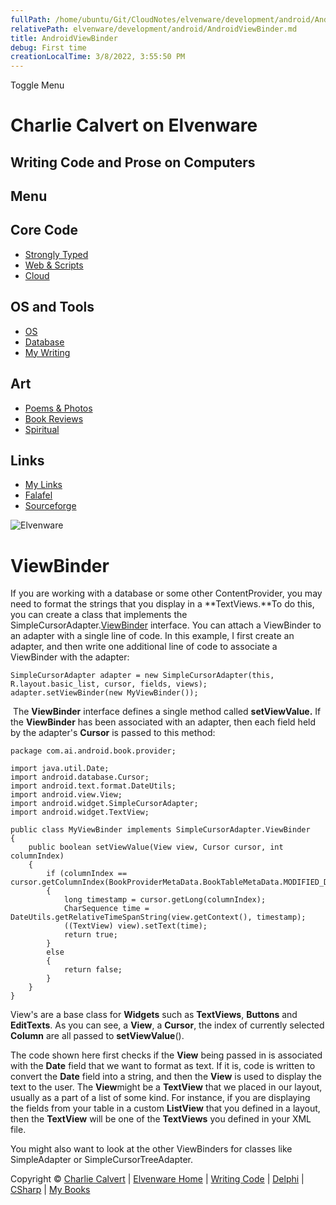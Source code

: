 ```yaml
---
fullPath: /home/ubuntu/Git/CloudNotes/elvenware/development/android/AndroidViewBinder.md
relativePath: elvenware/development/android/AndroidViewBinder.md
title: AndroidViewBinder
debug: First time
creationLocalTime: 3/8/2022, 3:55:50 PM
---
```


<!-- toc -->
<!-- tocstop -->

Toggle Menu

Charlie Calvert on Elvenware
============================

Writing Code and Prose on Computers
-----------------------------------

Menu
----

Core Code
---------

-   [Strongly Typed](../index.html)
-   [Web & Scripts](../web/index.html)
-   [Cloud](../cloud/index.shtml)

OS and Tools
------------

-   [OS](../../os/index.html)
-   [Database](../database/index.html)
-   [My Writing](../../books/index.html)

Art
---

-   [Poems & Photos](../../Art/index.html)
-   [Book Reviews](../../books/reading/index.html)
-   [Spiritual](../../spirit/index.html)

Links
-----

-   [My Links](../../links.html)
-   [Falafel](http://www.falafel.com/)
-   [Sourceforge](http://sourceforge.net/projects/elvenware/)

![Elvenware](../../images/elvenwarelogo.png)

ViewBinder
==========

If you are working with a database or some other ContentProvider, you
may need to format the strings that you display in a **TextViews.**To do
this, you can create a class that implements the
SimpleCursorAdapter.[ViewBinder](http://developer.android.com/reference/android/widget/SimpleCursorAdapter.ViewBinder.html)
interface. You can attach a ViewBinder to an adapter with a single line
of code. In this example, I first create an adapter, and then write one
additional line of code to associate a ViewBinder with the adapter:

~~~~ {.code}
SimpleCursorAdapter adapter = new SimpleCursorAdapter(this, R.layout.basic_list, cursor, fields, views);
adapter.setViewBinder(new MyViewBinder());
~~~~

 The **ViewBinder** interface defines a single method called
**setViewValue.** If the **ViewBinder** has been associated with an
adapter, then each field held by the adapter's **Cursor** is passed to
this method:

~~~~ {.code}
package com.ai.android.book.provider;

import java.util.Date;
import android.database.Cursor;
import android.text.format.DateUtils;
import android.view.View;
import android.widget.SimpleCursorAdapter;
import android.widget.TextView;

public class MyViewBinder implements SimpleCursorAdapter.ViewBinder 
{
    public boolean setViewValue(View view, Cursor cursor, int columnIndex) 
    {
        if (columnIndex == cursor.getColumnIndex(BookProviderMetaData.BookTableMetaData.MODIFIED_DATE)) 
        {           
            long timestamp = cursor.getLong(columnIndex); 
            CharSequence time = DateUtils.getRelativeTimeSpanString(view.getContext(), timestamp); 
            ((TextView) view).setText(time); 
            return true;
        } 
        else 
        {
            return false;
        }       
    }
}
~~~~

View's are a base class for **Widgets** such as **TextViews**,
**Buttons** and **EditTexts**. As you can see, a **View**, a **Cursor**,
the index of currently selected **Column** are all passed to
**setViewValue**().

The code shown here first checks if the **View** being passed in is
associated with the **Date** field that we want to format as text. If it
is, code is written to convert the **Date** field into a string, and
then the **View** is used to display the text to the user. The
**View**might be a **TextView** that we placed in our layout, usually as
a part of a list of some kind. For instance, if you are displaying the
fields from your table in a custom **ListView** that you defined in a
layout, then the **TextView** will be one of the **TextViews** you
defined in your XML file.

You might also want to look at the other ViewBinders for classes like
SimpleAdapter or SimpleCursorTreeAdapter.

Copyright © [Charlie Calvert](../../index.html) | [Elvenware
Home](../../index.html) | [Writing Code](../index.html) |
[Delphi](../delphi/index.html) | [CSharp](../csharp/index.html) | [My
Books](../../books/index.html)
